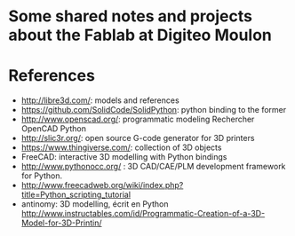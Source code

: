 Some shared notes and projects about the Fablab at Digiteo Moulon
=================================================================


# References
- http://libre3d.com/: models and references
- https://github.com/SolidCode/SolidPython: python binding to the former
- http://www.openscad.org/: programmatic modeling
  Rechercher OpenCAD Python
- http://slic3r.org/: open source G-code generator for 3D printers
- https://www.thingiverse.com/: collection of 3D objects
- FreeCAD: interactive 3D modelling with Python bindings
- http://www.pythonocc.org/ : 3D CAD/CAE/PLM development framework for Python.
- http://www.freecadweb.org/wiki/index.php?title=Python_scripting_tutorial
- antinomy: 3D modelling, écrit en Python
http://www.instructables.com/id/Programmatic-Creation-of-a-3D-Model-for-3D-Printin/
